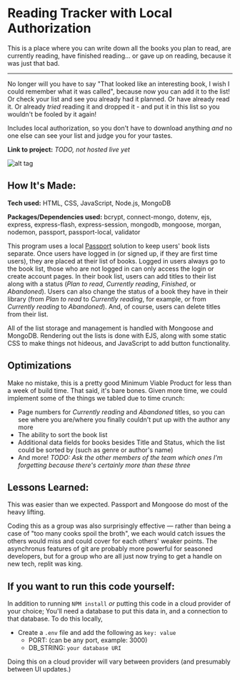# Reading Tracker with Local Authorization
This is a place where you can write down all the books you plan to read, are currently reading, have finished reading... or gave up on reading, because it was just that bad.

---

No longer will you have to say "That looked like an interesting book, I wish I could remember what it was called", because now you can add it to the list!
Or check your list and see you already had it planned.
Or have already read it.
Or already *tried* reading it and dropped it - and put it in this list so you wouldn't be fooled by it again!

Includes local authorization, so you don't have to download anything *and* no one else can see your list and judge you for your tastes.

**Link to project:** *TODO, not hosted live yet*

![alt tag](http://placecorgi.com/1200/650)

## How It's Made:

**Tech used:** HTML, CSS, JavaScript, Node.js, MongoDB

**Packages/Dependencies used:** bcrypt, connect-mongo, dotenv, ejs, express, express-flash, express-session, mongodb, mongoose, morgan, nodemon, passport, passport-local, validator

This program uses a local [Passport](https://www.passportjs.org/ 'Passport') solution to keep users' book lists separate. Once users have logged in (or signed up, if they are first time users), they are placed at their list of books.
Logged in users always go to the book list, those who are not logged in can only access the login or create account pages.
In their book list, users can add titles to their list along with a status (*Plan to read*, *Currently reading*, *Finished*, or *Abandoned*).
Users can also change the status of a book they have in their library (from *Plan to read* to *Currently reading*, for example, or from *Currently reading* to *Abandoned*).
And, of course, users can delete titles from their list.

All of the list storage and management is handled with Mongoose and MongoDB.
Rendering out the lists is done with EJS, along with some static CSS to make things not hideous, and JavaScript to add button functionality.

## Optimizations

Make no mistake, this is a pretty good Minimum Viable Product for less than a week of build time.
That said, it's bare bones. Given more time, we could implement some of the things we tabled due to time crunch:
* Page numbers for *Currently reading* and *Abandoned* titles, so you can see where you are/where you finally couldn't put up with the author any more
* The ability to sort the book list
* Additional data fields for books besides Title and Status, which the list could be sorted by (such as genre or author's name)
* And more! *TODO: Ask the other members of the team which ones I'm forgetting because there's certainly more than these three*

## Lessons Learned:

This was easier than we expected. Passport and Mongoose do most of the heavy lifting.

Coding this as a group was also surprisingly effective — rather than being a case of "too many cooks spoil the broth", we each would catch issues the others would miss and could cover for each others' weaker points. The asynchronus features of git are probably more powerful for seasoned developers, but for a group who are all just now trying to get a handle on new tech, replit was king.

## If you want to run this code yourself:

In addition to running `NPM install` *or* putting this code in a cloud provider of your choice;
You'll need a database to put this data in, and a connection to that database.
To do this locally,
- Create a `.env` file and add the following as `key: value` 
  - PORT: (can be any port, example: 3000) 
  - DB_STRING: `your database URI`

Doing this on a cloud provider will vary between providers (and presumably between UI updates.)


